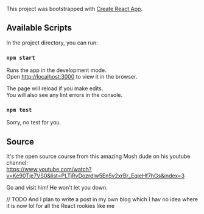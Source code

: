 This project was bootstrapped with [Create React App](https://github.com/facebook/create-react-app).

## Available Scripts

In the project directory, you can run:

### `npm start`

Runs the app in the development mode.<br>
Open [http://localhost:3000](http://localhost:3000) to view it in the browser.

The page will reload if you make edits.<br>
You will also see any lint errors in the console.

### `npm test`

Sorry, no test for you.

## Source
It's the open source course from this amazing Mosh dude on his youtube channel:<br>
https://www.youtube.com/watch?v=Ke90Tje7VS0&list=PLTjRvDozrdlw5En5v2xrBr_EqieHf7hGs&index=3

Go and visit him! He won't let you down.

// TODO
And I plan to write a post in my own blog which I hav no idea where it is now lol for all the React rookies like me
